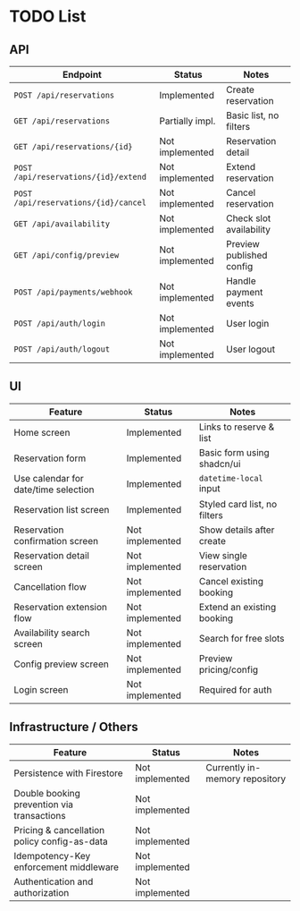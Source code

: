 # TODO List

## API

| Endpoint                             | Status          | Notes                    |
| ------------------------------------ | --------------- | ------------------------ |
| `POST /api/reservations`             | Implemented     | Create reservation       |
| `GET /api/reservations`              | Partially impl. | Basic list, no filters   |
| `GET /api/reservations/{id}`         | Not implemented | Reservation detail       |
| `POST /api/reservations/{id}/extend` | Not implemented | Extend reservation       |
| `POST /api/reservations/{id}/cancel` | Not implemented | Cancel reservation       |
| `GET /api/availability`              | Not implemented | Check slot availability  |
| `GET /api/config/preview`            | Not implemented | Preview published config |
| `POST /api/payments/webhook`         | Not implemented | Handle payment events    |
| `POST /api/auth/login`               | Not implemented | User login               |
| `POST /api/auth/logout`              | Not implemented | User logout              |

## UI

| Feature                              | Status          | Notes                        |
| ------------------------------------ | --------------- | ---------------------------- |
| Home screen                          | Implemented     | Links to reserve & list      |
| Reservation form                     | Implemented     | Basic form using shadcn/ui   |
| Use calendar for date/time selection | Implemented     | `datetime-local` input       |
| Reservation list screen              | Implemented     | Styled card list, no filters |
| Reservation confirmation screen      | Not implemented | Show details after create    |
| Reservation detail screen            | Not implemented | View single reservation      |
| Cancellation flow                    | Not implemented | Cancel existing booking      |
| Reservation extension flow           | Not implemented | Extend an existing booking   |
| Availability search screen           | Not implemented | Search for free slots        |
| Config preview screen                | Not implemented | Preview pricing/config       |
| Login screen                         | Not implemented | Required for auth            |

## Infrastructure / Others

| Feature                                      | Status          | Notes                          |
| -------------------------------------------- | --------------- | ------------------------------ |
| Persistence with Firestore                   | Not implemented | Currently in-memory repository |
| Double booking prevention via transactions   | Not implemented |                                |
| Pricing & cancellation policy config-as-data | Not implemented |                                |
| Idempotency-Key enforcement middleware       | Not implemented |                                |
| Authentication and authorization             | Not implemented |                                |
